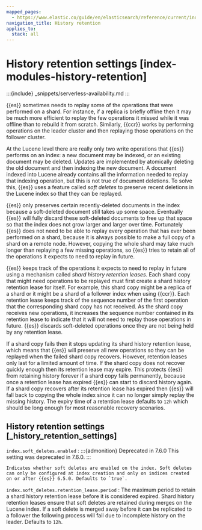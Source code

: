 ```yaml
---
mapped_pages:
  - https://www.elastic.co/guide/en/elasticsearch/reference/current/index-modules-history-retention.html
navigation_title: History retention
applies_to:
  stack: all
---
```


# History retention settings [index-modules-history-retention]

:::{include} _snippets/serverless-availability.md
:::

{{es}} sometimes needs to replay some of the operations that were performed on a shard. For instance, if a replica is briefly offline then it may be much more efficient to replay the few operations it missed while it was offline than to rebuild it from scratch. Similarly, {{ccr}} works by performing operations on the leader cluster and then replaying those operations on the follower cluster.

At the Lucene level there are really only two write operations that {{es}} performs on an index: a new document may be indexed, or an existing document may be deleted. Updates are implemented by atomically deleting the old document and then indexing the new document. A document indexed into Lucene already contains all the information needed to replay that indexing operation, but this is not true of document deletions. To solve this, {{es}} uses a feature called *soft deletes* to preserve recent deletions in the Lucene index so that they can be replayed.

{{es}} only preserves certain recently-deleted documents in the index because a soft-deleted document still takes up some space. Eventually {{es}} will fully discard these soft-deleted documents to free up that space so that the index does not grow larger and larger over time. Fortunately {{es}} does not need to be able to replay every operation that has ever been performed on a shard, because it is always possible to make a full copy of a shard on a remote node. However, copying the whole shard may take much longer than replaying a few missing operations, so {{es}} tries to retain all of the operations it expects to need to replay in future.

{{es}} keeps track of the operations it expects to need to replay in future using a mechanism called *shard history retention leases*. Each shard copy that might need operations to be replayed must first create a shard history retention lease for itself. For example, this shard copy might be a replica of a shard or it might be a shard of a follower index when using {{ccr}}. Each retention lease keeps track of the sequence number of the first operation that the corresponding shard copy has not received. As the shard copy receives new operations, it increases the sequence number contained in its retention lease to indicate that it will not need to replay those operations in future. {{es}} discards soft-deleted operations once they are not being held by any retention lease.

If a shard copy fails then it stops updating its shard history retention lease, which means that {{es}} will preserve all new operations so they can be replayed when the failed shard copy recovers. However, retention leases only last for a limited amount of time. If the shard copy does not recover quickly enough then its retention lease may expire. This protects {{es}} from retaining history forever if a shard copy fails permanently, because once a retention lease has expired {{es}} can start to discard history again. If a shard copy recovers after its retention lease has expired then {{es}} will fall back to copying the whole index since it can no longer simply replay the missing history. The expiry time of a retention lease defaults to `12h` which should be long enough for most reasonable recovery scenarios.


## History retention settings [_history_retention_settings]

`index.soft_deletes.enabled`
:   :::{admonition} Deprecated in 7.6.0
    This setting was deprecated in 7.6.0.
    :::

    Indicates whether soft deletes are enabled on the index. Soft deletes can only be configured at index creation and only on indices created on or after {{es}} 6.5.0. Defaults to `true`.

`index.soft_deletes.retention_lease.period`
:   The maximum period to retain a shard history retention lease before it is considered expired. Shard history retention leases ensure that soft deletes are retained during merges on the Lucene index. If a soft delete is merged away before it can be replicated to a follower the following process will fail due to incomplete history on the leader. Defaults to `12h`.


